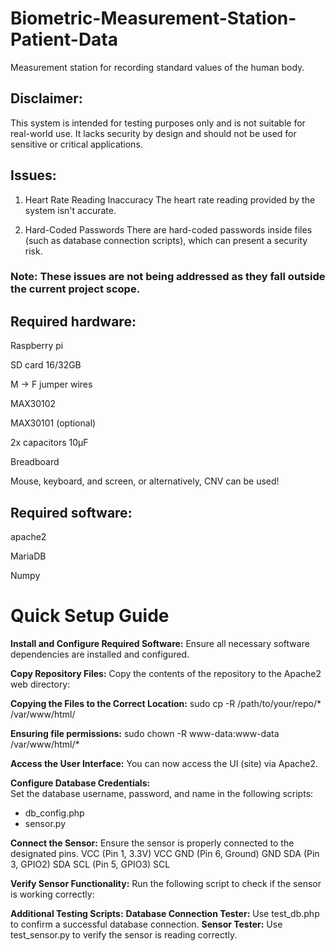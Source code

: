 # Biometric-Measurement-Station-Patient-Data
Measurement station for recording standard values of the human body.

## Disclaimer: 
This system is intended for testing purposes only and is not suitable for real-world use. It lacks security by design and should not be used for sensitive or critical applications.

## Issues:
1. Heart Rate Reading Inaccuracy
The heart rate reading provided by the system isn't accurate.

2. Hard-Coded Passwords
There are hard-coded passwords inside files (such as database connection scripts), which can present a security risk.

### Note: These issues are not being addressed as they fall outside the current project scope.


## Required hardware:
Raspberry pi 

SD card 16/32GB

M -> F jumper wires

MAX30102 

MAX30101 (optional)

2x capacitors 10μF

Breadboard

Mouse, keyboard, and screen, or alternatively, CNV can be used!

## Required software:
apache2

MariaDB

Numpy

# Quick Setup Guide
**Install and Configure Required Software:**
Ensure all necessary software dependencies are installed and configured.

**Copy Repository Files:**
Copy the contents of the repository to the Apache2 web directory:

**Copying the Files to the Correct Location:**
sudo cp -R /path/to/your/repo/* /var/www/html/

**Ensuring file permissions:**
sudo chown -R www-data:www-data /var/www/html/*

**Access the User Interface:**
You can now access the UI (site) via Apache2.

**Configure Database Credentials:** <br>
Set the database username, password, and name in the following scripts:
* db_config.php
* sensor.py
  
**Connect the Sensor:**
Ensure the sensor is properly connected to the designated pins.
VCC (Pin 1, 3.3V)  	VCC
GND (Pin 6, Ground)	GND
SDA (Pin 3, GPIO2)	SDA
SCL (Pin 5, GPIO3)	SCL

**Verify Sensor Functionality:**
Run the following script to check if the sensor is working correctly:

**Additional Testing Scripts:**
**Database Connection Tester:** Use test_db.php to confirm a successful database connection.
**Sensor Tester:** Use test_sensor.py to verify the sensor is reading correctly.
